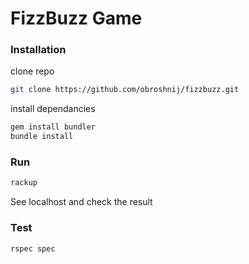 # FizzBuzz Game

### Installation
clone repo
```sh
git clone https://github.com/obroshnij/fizzbuzz.git
```
install dependancies
```sh
gem install bundler
bundle install
```

### Run
```sh
rackup
```
See localhost and check the result

### Test
```
rspec spec
```
